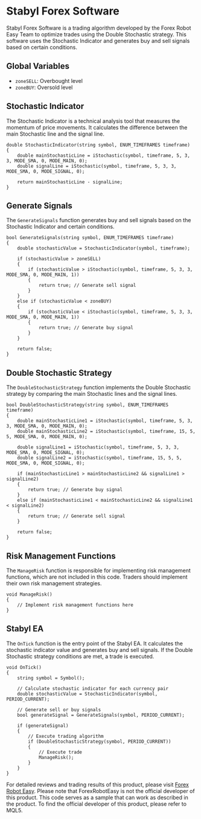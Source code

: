 # Stabyl Forex Software

Stabyl Forex Software is a trading algorithm developed by the Forex Robot Easy Team to optimize trades using the Double Stochastic strategy. This software uses the Stochastic Indicator and generates buy and sell signals based on certain conditions.

## Global Variables

- `zoneSELL`: Overbought level
- `zoneBUY`: Oversold level

## Stochastic Indicator

The Stochastic Indicator is a technical analysis tool that measures the momentum of price movements. It calculates the difference between the main Stochastic line and the signal line.

```mq5
double StochasticIndicator(string symbol, ENUM_TIMEFRAMES timeframe)
{
    double mainStochasticLine = iStochastic(symbol, timeframe, 5, 3, 3, MODE_SMA, 0, MODE_MAIN, 0);
    double signalLine = iStochastic(symbol, timeframe, 5, 3, 3, MODE_SMA, 0, MODE_SIGNAL, 0);
    
    return mainStochasticLine - signalLine;
}
```

## Generate Signals

The `GenerateSignals` function generates buy and sell signals based on the Stochastic Indicator and certain conditions.

```mq5
bool GenerateSignals(string symbol, ENUM_TIMEFRAMES timeframe)
{
    double stochasticValue = StochasticIndicator(symbol, timeframe);
    
    if (stochasticValue > zoneSELL)
    {
        if (stochasticValue > iStochastic(symbol, timeframe, 5, 3, 3, MODE_SMA, 0, MODE_MAIN, 1))
        {
            return true; // Generate sell signal
        }
    }
    else if (stochasticValue < zoneBUY)
    {
        if (stochasticValue < iStochastic(symbol, timeframe, 5, 3, 3, MODE_SMA, 0, MODE_MAIN, 1))
        {
            return true; // Generate buy signal
        }
    }
    
    return false;
}
```

## Double Stochastic Strategy

The `DoubleStochasticStrategy` function implements the Double Stochastic strategy by comparing the main Stochastic lines and the signal lines.

```mq5
bool DoubleStochasticStrategy(string symbol, ENUM_TIMEFRAMES timeframe)
{
    double mainStochasticLine1 = iStochastic(symbol, timeframe, 5, 3, 3, MODE_SMA, 0, MODE_MAIN, 0);
    double mainStochasticLine2 = iStochastic(symbol, timeframe, 15, 5, 5, MODE_SMA, 0, MODE_MAIN, 0);
    
    double signalLine1 = iStochastic(symbol, timeframe, 5, 3, 3, MODE_SMA, 0, MODE_SIGNAL, 0);
    double signalLine2 = iStochastic(symbol, timeframe, 15, 5, 5, MODE_SMA, 0, MODE_SIGNAL, 0);
    
    if (mainStochasticLine1 > mainStochasticLine2 && signalLine1 > signalLine2)
    {
        return true; // Generate buy signal
    }
    else if (mainStochasticLine1 < mainStochasticLine2 && signalLine1 < signalLine2)
    {
        return true; // Generate sell signal
    }
    
    return false;
}
```

## Risk Management Functions

The `ManageRisk` function is responsible for implementing risk management functions, which are not included in this code. Traders should implement their own risk management strategies.

```mq5
void ManageRisk()
{
    // Implement risk management functions here
}
```

## Stabyl EA

The `OnTick` function is the entry point of the Stabyl EA. It calculates the stochastic indicator value and generates buy and sell signals. If the Double Stochastic strategy conditions are met, a trade is executed.

```mq5
void OnTick()
{
    string symbol = Symbol();
    
    // Calculate stochastic indicator for each currency pair
    double stochasticValue = StochasticIndicator(symbol, PERIOD_CURRENT);
    
    // Generate sell or buy signals
    bool generateSignal = GenerateSignals(symbol, PERIOD_CURRENT);
    
    if (generateSignal)
    {
        // Execute trading algorithm
        if (DoubleStochasticStrategy(symbol, PERIOD_CURRENT))
        {
            // Execute trade
            ManageRisk();
        }
    }
}
```

For detailed reviews and trading results of this product, please visit [Forex Robot Easy](https://forexroboteasy.com/forex-robot-review/stabyl-forex-software-review-optimizing-trades-with-double-stochastic/). Please note that ForexRobotEasy is not the official developer of this product. This code serves as a sample that can work as described in the product. To find the official developer of this product, please refer to MQL5.
